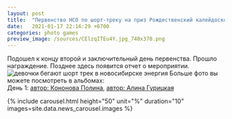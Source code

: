 ```yaml
---
layout: post
title:  "Первенство НСО по шорт-треку на приз Рождественский калейдоскоп. Итоги"
date:   2021-01-17 22:16:29 +0700
categories: photo games
preview_image: /sources/CElzqITEu4Y.jpg_740x370.png
---
```

Подошел к концу второй и заключительный день первенства. Прошло награждение.
Позднее здесь появится отчет о мероприятии.
![девочки бегают шорт трек в новосибирске энергия]({{page.preview_image}})
Больше фото вы можете посмотреть в альбомах:  
День 1:
[автор: Кононова Полина][polina_album],
[автор: Алина Гурицкая][guitskaya_alina_album]


{% include carousel.html height="50" unit="%" duration="10" images=site.data.news_carousel.images %}

[polina_album]:https://photos.google.com/share/AF1QipNDOvOJJb1kWuINvWL4TYLRpp3LxrvWesM1Foau11GhyRtCbY0QFI6JTNpPYbGRVg?key=Q3lsVEZQaGN0QVkxNlRKRWJ6WDhMdXhhZ21BMlpB
[guitskaya_alina_album]:https://yadi.sk/d/zOOm3x-DkueKPw?w=1



